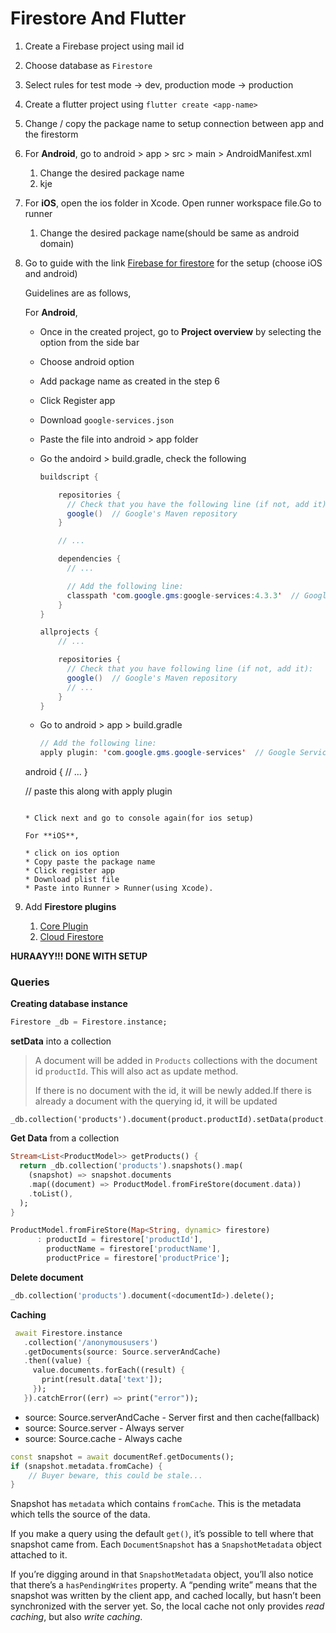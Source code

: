 

# Firestore And Flutter

1. Create a Firebase project using mail id

2. Choose database as `Firestore`

3. Select rules for test mode -> dev, production mode -> production

4. Create a flutter project using `flutter create <app-name>`

5. Change / copy the package name to setup connection between app and the firestorm

6. For **Android**, go to android > app > src > main > AndroidManifest.xml

   1. Change the desired package name
   2. kje

7. For **iOS**, open the ios folder in Xcode. Open runner workspace file.Go to runner

   1. Change the desired package name(should be same as android domain)

8. Go to guide with the link [Firebase for firestore](https://firebase.google.com/docs/flutter/setup?authuser=0) for the setup (choose iOS and android)

   Guidelines are as follows,

   For **Android**,

   * Once in the created project, go to **Project overview** by selecting the option from the side bar

   * Choose android option

   * Add package name as created in the step 6

   * Click Register app

   * Download `google-services.json`

   * Paste the file into android > app folder

   * Go the andoird > build.gradle, check the following

     ```java
     buildscript {
     
         repositories {
           // Check that you have the following line (if not, add it):
           google()  // Google's Maven repository
         }
     
         // ...
     
         dependencies {
           // ...
     
           // Add the following line:
           classpath 'com.google.gms:google-services:4.3.3'  // Google Services plugin
         }
     }
     
     allprojects {
         // ...
     
         repositories {
           // Check that you have following line (if not, add it):
           google()  // Google's Maven repository
           // ...
         }
     }
     ```

   * Go to android > app > build.gradle

     ```java
     // Add the following line:
     apply plugin: 'com.google.gms.google-services'  // Google Services plugin
     ```

   android {
     // ...
   }

   // paste this along with apply plugin
     ```
   
   * Click next and go to console again(for ios setup)
   
   For **iOS**,
   
   * click on ios option
   * Copy paste the package name
   * Click register app
   * Download plist file
   * Paste into Runner > Runner(using Xcode).
     ```

9. Add **Firestore plugins**

   1. [Core Plugin](https://pub.dev/packages/firebase_core#-readme-tab-)
   2. [Cloud Firestore](https://pub.dev/packages/cloud_firestore)

**HURAAYY!!! DONE WITH SETUP**

### Queries

**Creating database instance**

```dart
Firestore _db = Firestore.instance;
```

**setData** into a collection

> A document will be added in `Products` collections with the document id `productId`. This will also act as update method.
>
> If there is no document with the id, it will be newly added.If there is already a document with the querying id, it will be updated

```da
_db.collection('products').document(product.productId).setData(product.toMap());
```

**Get Data** from a collection

```dart
Stream<List<ProductModel>> getProducts() {
  return _db.collection('products').snapshots().map(
    (snapshot) => snapshot.documents
    .map((document) => ProductModel.fromFireStore(document.data))
    .toList(),
  );
}

ProductModel.fromFireStore(Map<String, dynamic> firestore)
      : productId = firestore['productId'],
        productName = firestore['productName'],
        productPrice = firestore['productPrice'];
```

**Delete document**

```dart
_db.collection('products').document(<documentId>).delete();
```

**Caching**

```dart
 await Firestore.instance
   .collection('/anonymoususers')
   .getDocuments(source: Source.serverAndCache)
   .then((value) {
     value.documents.forEach((result) {
       print(result.data['text']);
     });
   }).catchError((err) => print("error"));
```

* source: Source.serverAndCache - Server first and then cache(fallback)
* source: Source.server - Always server
* source: Source.cache - Always cache

```dart
const snapshot = await documentRef.getDocuments();
if (snapshot.metadata.fromCache) {
    // Buyer beware, this could be stale...
}
```

Snapshot has `metadata` which contains `fromCache`. This is the metadata which tells the source of the data.

If you make a query using the default `get()`, it’s possible to tell where that snapshot came from. Each `DocumentSnapshot` has a `SnapshotMetadata` object attached to it.

If you’re digging around in that `SnapshotMetadata` object, you’ll also notice that there’s a `hasPendingWrites` property. A “pending write” means that the snapshot was written by the  client app, and cached locally, but hasn’t been synchronized with the  server yet. So, the local cache not only provides *read caching*, but also *write caching*.













